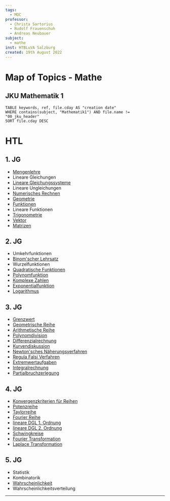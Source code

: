 ```yaml
---
tags:
  - MOC
professor:
  - Christa Sartorius
  - Rudolf Frauenschuh
  - Andreas Neubauer
subject:
  - mathe
inst: HTBLuVA Salzburg
created: 19th August 2022
---
```


# Map of Topics - Mathe

## JKU Mathematik 1

```dataview
TABLE keywords, ref, file.cday AS "creation date"
WHERE contains(subject, "Mathematik1") AND file.name != "00_jku_header"
SORT file.cday DESC
```

# HTL

## 1. JG

 - [Mengenlehre](Mengenlehre.md)
 - Lineare Gleichungen
 - [Lineare Gleichungssysteme](Lineare%20Gleichungssysteme.md)
 - Lineare Ungleichungen
 - [Numerisches Rechnen](Numerisches%20Rechnen.md)
 - [Geometrie](Geometrie.md)
 - [Funktionen](Algebra/Abbild.md)
 - Lineare Funktionen
 - [Trigonometrie](Trigonometrie.md)
 - [Vektor](Vektor.md)
 - [Matrizen](Matrix.md)

## 2. JG

 - Umkehrfunktionen
 - [Binom'scher Lehrsatz](Binom'scher%20Lehrsatz.md)
 - Wurzelfunktionen
 - [Quadratische Funktionen](Quadratische%20Funktionen)
 - [Polynomfunktion](Polynomfunktion)
 - [Komplexe Zahlen](Komplexe%20Zahlen.md)
 - [Exponentialfunktion](Exponentialfunktion.md)
 - [Logarithmus](Logarithmus)

## 3. JG

 - [Grenzwert](Grenzwert.md)
 - [Geometrische Reihe](Geometrische%20Reihe.md)
 - [Arithmetische Reihe](Arithmetische%20Reihe.md)
 - [Polynomdivision](Polynomdivision.md)
 - [Differenzialrechnung](Analysis/Differenzialrechnung.md)
 - [Kurvendiskussion]({MOC}%20Kurvendiskussion.md)
 - [Newton'sches Näherungsverfahren](Newton'sches%20Näherungsverfahren.md)
 - [Regula Falsi Verfahren](Regula%20Falsi%20Verfahren.md)
 - [Extremwertaufgaben](Extremwertaufgaben)
 - [Integralrechnung](Integralrechnung.md)
 - [Partialbruchzerlegung](Partialbruchzerlegung.md)

## 4. JG

 - [Konvergenzkriterien für Reihen](mathe%20(4)/Konvergenzkriterien%20für%20Reihen.md)
 - [Potenzreihe](Potenzreihe.md)
 - [Taylorreihe](Taylorreihe.md)
 - [Fourier Reihe](../Systemtheorie/Fourier%20Reihe.md)
 - [lineare DGL 1. Ordnung](Analysis/lineare%20DGL%201.%20Ordnung.md)
 - [lineare DGL 2. Ordnung](lineare%20DGL%202.%20Ordnung.md)
 - [Schwingkreise](../Physik/Schwingkreise.md)
 - [Fourier Transformation](Fourier%20Transformation.md)
 - [Laplace Transformation](../Systemtheorie/Laplace%20Transformation.md)

## 5. JG

- Statistik
- Kombinatorik
- [Wahrscheinlichkeit](Wahrscheinlichkeit.md)
- Wahrscheinlichkeitsverteilung

---

